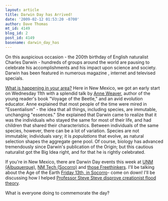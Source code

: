 ```yaml
---
layout: article
title: Darwin Day has Arrived!
date: '2009-02-12 01:53:20 -0700'
author: Dave Thomas
mt_id: 4149
blog_id: 2
post_id: 4149
basename: darwin_day_has
---
```

On this auspicious occasion - the 200th birthday of English naturalist Charles Darwin - hundreds of groups around the world are pausing to celebrate his accomplishments and his impact upon science and society. Darwin has been featured in numerous magazine , internet and televised specials.

<img src="/PT/uploads/2009/darwin.gif" alt="" style="float:right;" />

[What is happening in your area?](http://www.darwinday.org)  Here in New Mexico, we got an early start on Wednesday 11th with a splendid talk by [Anne Weaver](http://www.voyageofthebeetle.com/), author of the young reader's book "Voyage of the Beetle," and an avid evolution educator.  Anne explained that most people of the time were mired in "Essentialism" - the idea that all things, including species, are immutable, unchanging "essences."  She explained that Darwin came to realize that it was the individuals who stayed the same for most of their life, and had children that shared their characteristics.  Between individuals of the same species, however, there can be a lot of variation.  Species are not immutable; individuals vary; it is _populations_ that evolve, as natural selection shapes the aggregate gene pool. 
Of course, biology has advanced tremendously since Darwin's publication of the Origin; but this cautious naturalist got the Big Idea right, and for that he is rightly celebrated.

If you're in New Mexico, there are Darwin Day events this week at [UNM (Albuquerque)](http://www.unm.edu/~market/cgi-bin/archives/003560.html), [NM Tech (Socorro)](http://infohost.nmt.edu/~biology/Darwin/) and [those Freethinkers](http://abqpeaceandjustice.org/calSE2009B.html).  I'll be talking about the Age of the Earth [Friday 13th, in Socorro](http://infohost.nmt.edu/~biology/Darwin/)- come on down!  I'll be discussing how I helped [Professor Steve Steve disprove creationist flood theory](http://pandasthumb.org/archives/2005/09/steve-steve-and-1.html).

What is everyone doing to commemorate the day?

